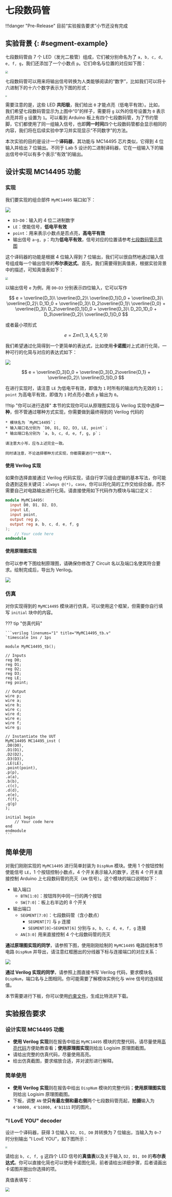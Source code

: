 # 七段数码管

!!!danger "Pre-Release"
    目前“实验报告要求”小节还没有完成

## 实验背景 {: #segment-example}

七段数码管由 7 个 LED（发光二极管）组成，它们被分别命名为了 `a, b, c, d, e, f, g`，我们还添加了一个小数点 `p`。它们命名与位置的对应如下图：

<img src="../pic/one_display.png" style="zoom:50%">

七段数码管可以用来将输出信号转换为人类能够阅读的“数字”，比如我们可以将十六进制下的十六个数字表示为下图的形式：

<img src="../pic/opt_segment.png" style="zoom:30%">

需要注意的是，这些 LED **共阳极**，我们给出 `0` 才能点亮（低电平有效）。比如，我们希望七段数码管显示为上图中“0”的样子，需要将 `g` 以外的信号设置为 `0` 表示点亮并将 `g` 设置为 `1`。可以看到 Arduino 板上有四个七段数码管，为了节约管脚，它们都使用了同一组输入信号，也即**同一时间**四个七段数码管都会显示相同的内容，我们将在后续实验中学习并实现显示“不同数字”的方法。  

本次实验的目的是设计一个**译码器**，其功能与 MC14495 芯片类似，它得到 4 位输入并给出 7 位输出。不同于 Lab 5 设计的二进制译码器，它在一组输入下的输出信号中可以有多个表示“有效”的输出。

## 设计实现 MC14495 功能

### 实现

我们要实现的组合部件 `MyMC14495` 端口如下：

<img src="../pic/my_mc14495.png">

* `D3~D0`：输入的 4 位二进制数字
* `LE`：使能信号，**低电平有效**
* `point`：用来表示小数点是否点亮，**高电平有效**
* 输出信号 `a~g, p`：均为**低电平有效**，信号对应的位置请参考[七段数码管示意图](#segment-example)

这个译码器的功能是根据 4 位输入得到 7 位输出，我们可以很自然地通过输入信号组成每一个输出信号的**布尔表达式**。首先，我们需要得到真值表，根据实验背景中的描述，可知真值表如下：

<img src="../pic/truth_table.png" style="zoom:50%">

以输出信号 `e` 为例，用 `D0~D3` 分别表示四位输入，它可以写作

$$
e = \overline{D_3}\ \overline{D_2}\ \overline{D_1}D_0 + \overline{D_3}\ \overline{D_2}\ D_1D_0 + \overline{D_3}\ D_2\overline{D_1}\ \overline{D_0} + \overline{D_3}\ D_2\overline{D_1}D_0 + \overline{D_3}\ D_2D_1D_0 + D_3\overline{D_2}\ \overline{D_1}D_0
$$

或者最小项形式

$$
e = \Sigma m(1, 3, 4, 5, 7, 9)
$$

我们希望通过化简得到一个更简单的表达式，比如使用**卡诺图**对上式进行化简，一种可行的化简与对应的表达式如下：

<img src="../pic/karnaugh_e.png">

$$
e = \overline{D_3}D_0 + \overline{D_3}D_2\overline{D_1} + \overline{D_2}\ \overline{D_1}D_0
$$

在进行实现时，请注意 `LE` 为低电平有效，即值为 `1` 时所有的输出均为无效的 `1`；`point` 为高电平有效，即值为 `1` 时点亮小数点 `p` 输出为 `0`。

!!!tip "你可以进行选择"
    本节的实现你可以从原理图实现与 Verilog 实现中选择**一种**，但不管通过哪种方式实现，你需要做到最终得到的 Verilog 代码的

    * 模块名为 `MyMC14495`；
    * 输入端口名分别为 `D0, D1, D2, D3, LE, point`；
    * 输出端口名分别为 `a, b, c, d, e, f, g, p`；

    请注意大小写，应与上述完全一致。

    同时请注意，不论选择哪种方式实现，你都需要进行**仿真**。

#### 使用 Verilog 实现

如果你选择直接通过 Verilog 代码实现，请自行学习组合逻辑的基本写法，你可能会遇到这些关键词：`always @(*)`，`case`，你可以将化简的工作交给综合器，而不需要自己对电路输出进行化简。请直接使用如下代码作为模块与端口定义：

```verilog linenums="1"
module MyMC14495(
  input D0, D1, D2, D3,
  input LE,
  input point,
  output reg p,
  output reg a, b, c, d, e, f, g
);
    // Your code here
endmodule
```

#### 使用原理图实现

你可以参考下图绘制原理图，请确保你修改了 Circuit 名以及端口名使其符合要求。绘制完成后，导出为 Verilog。

<img src="../pic/circuit_mc14495.png">

### 仿真

对你实现得到的 `MyMC14495` 模块进行仿真，可以使用这个框架，但需要你自行填写 `initial` 块中的内容。

??? tip "仿真代码"

    ```verilog linenums="1" title="MyMC14495_tb.v"
    `timescale 1ns / 1ps

    module MyMC14495_tb();

    // Inputs
    reg D0;
    reg D1;
    reg D2;
    reg D3;
    reg LE;
    reg point;

    // Output
    wire p;
    wire a;
    wire b;
    wire c;
    wire d;
    wire e;
    wire f;
    wire g;

    // Instantiate the UUT
    MyMC14495 MC14495_inst (
    .D0(D0), 
    .D1(D1), 
    .D2(D2), 
    .D3(D3), 
    .LE(LE), 
    .point(point), 
    .p(p), 
    .a(a), 
    .b(b), 
    .c(c), 
    .d(d), 
    .e(e), 
    .f(f), 
    .g(g)
    );

    initial begin
        // Your code here
    end
    endmodule
    ```

## 简单使用

对我们刚刚实现的 `MyMC14495` 进行简单封装为 `DispNum` 模块。使用 1 个按钮控制使能信号 `LE`，1 个按钮控制小数点，4 个开关表示输入的数字，还有 4 个开关直接控制 Arduino 上七段数码管的亮灭（`AN` 信号）。这个模块的端口说明如下：

* 输入端口
    * `BTN[1:0]`：按钮阵列中同一行的两个按钮
    * `SW[7:0]`：板上右半边的 8 个开关
* 输出端口
    * `SEGMENT[7:0]`：七段数码管（含小数点）
        * `SEGMENT[7]` 与 `p` 连接
        * `SEGMENT[0]~SEGMENT[6]` 分别与 `a, b, c, d, e, f, g` 连接
    * `AN[3:0]` 用来直接控制 4 个七段数码管的亮灭

**通过原理图实现的同学**，请参照下图，使用刚刚绘制的 `MyMC14495` 电路绘制本节电路 `DispNum` 并导出，请注意红框圈出的分线器下标与连接端口的对应关系：

<img src="../pic/circuit_dispnum.png">

**通过 Verilog 实现的同学**，请参照上图直接书写 Verilog 代码，要求模块名 `DispNum`，端口名与上图相同。你可能需要了解模块实例化与 wire 信号的连续赋值。

本节需要进行下板，你可以使用[约束文件](../attachment/constraints_lab6.xdc)，生成比特流并下载。

## 实验报告要求

### 设计实现 MC14495 功能

* **使用 Verilog 实现**则在报告中给出 `MyMC14495` 模块的完整代码，请尽量使用[高亮代码](https://highlightcode.com/)方便助教查看；**使用原理图实现**则给出 Logisim 原理图截图。
* 请给出完整的仿真代码，尽量使用高亮。
* 给出仿真截图，要求缩放合适，并对波形进行解释。

### 简单使用

* **使用 Verilog 实现**则在报告中给出 `DispNum` 模块的完整代码；**使用原理图实现**则给出 Logisim 原理图截图。
* 下板，调整 `AN` 使**只有最左侧和最右侧**两个七段数码管亮起，**拍摄**输入为 `4'b0000, 4'b1000, 4'b1111` 时的图片。

### "I LovE YOU" decoder

设计一个译码器，获得 3 位输入 `D2, D1, D0` 并转换为 7 位输出，当输入为 `0~7` 时分别输出 "I LovE YOU"，如下图所示：

<img src="../pic/iloveu_decoder.png" style="zoom:40%">

请给出 `b, c, f, g` 这四个 LED 信号的**真值表**以及关于输入 `D2, D1, D0` 的**布尔表达式**。你可以直接化简也可以使用卡诺图化简，前者请给出详细步骤，后者请画出卡诺图并圈出你选择的项。

真值表填写：

<img src="../pic/iloveu_truth_table.png" style="zoom:80%">